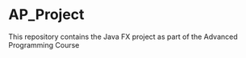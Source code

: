 # AP_Project
This repository contains the Java FX project as part of the Advanced Programming Course
